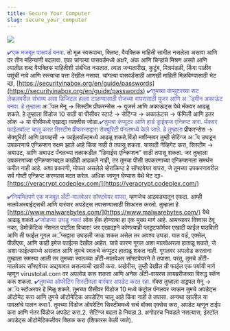 ```yaml
---
title: Secure Your Computer
slug: secure_your_computer
---
```


![](/images/coverchap_4.jpg)



<span class="leadtip" style="color:#5157b1">✔एक मजबूत पासवर्ड बनवा</span>. तो मूळ स्वरूपाचा, क्लिष्ट, वैयक्तिक माहिती सामील नसलेला असावा आणि दर तीन महिन्यांनी बदलावा. एका चांगल्या पासवर्डमध्ये अक्षरे, अंक आणि चिन्हांचे मिश्रण असते आणि त्यातील शब्द वैयक्तिक माहितीशी संबंधित नसतात. त्यात जन्मतारीख, कुटुंब, मित्रमंडळी, किंवा पाळीव पशूंची नावे आणि रस्त्याचा पत्ता देखील नसावा. चांगल्या पासवर्डसाठी आणखी माहिती मिळविण्यासाठी भेट द्या, [https://securityinabox.org/en/guide/passwords](https://securityinabox.org/en/guide/passwords) <span class="leadtip" style="color:#5157b1">✔तुमच्या कंप्युटरच्या रूट लेव्हलवरील संभाव्य असा डिजिटल हल्ला टाळण्यासाठी रोजच्या वापरासाठी युजर आणि अॅड्मीन अकाऊंट बनवा. हे तुम्हाला</span> अॅपल मेनू → सिस्टीम प्रीफरन्सेस → युजर्स आणि अकाऊंट्स येथे मॅकवर आढळू शकते. हे तुम्हाला विंडोज 10 साठी या पीसीवर  स्टार्ट → सेटिंग्ज → अकाऊंटस → फॅमिली आणि इतर लोक → या पीसीमध्ये एखाद्या व्यक्तीस जोडा.<span class="leadtip" style="color:#5157b1">✔तुमचा कंप्युटर आणि हार्ड ड्राईव्ह्ज एन्क्रिप्ट करा. मॅकवर फाईलवॉल्ट चालू करत सिस्टीम प्रीफरन्सद्वारा सेक्युरिटी पॅनलमध्ये केले जाते. हे तुम्हाला</span> प्रीफरन्सेस → सेक्युरिटी आणि प्रायव्हसी → फाईलवॉल्टमध्ये आढळू शकते.विंडो मशीन्सवर तुम्ही सेटिंग्ज अॅप उघडून उपकरणाचे एन्क्रिप्शन सक्षम झाले आहे किंवा नाही ते तपासू शकता. यासाठी नेव्हिगेट करा, सिस्टीम → अबाउट, आणि अबाउट पॅनलच्या तळाकडील “डिवाईस एन्क्रिप्शन” साठी तपासू शकता. जर तुम्हाला उपकरणाच्या एन्क्रिप्शनबद्दल काहीही आढळले नाही, तर तुमचा पीसी उपकरणाच्या एन्क्रिप्शनला समर्थन करीत नाही आहे. अशा प्रकरणी, मोफत असलेले व्हेराक्रिप्ट हे सॉफ्टवेयर वापरा, जे तुमच्या उपकरणावरील सर्व गोष्टी एन्क्रिप्ट करण्यास मदत करेल. अधिक जाणून घेण्यास येथे भेट द्या- [https://veracrypt.codeplex.com/](https://veracrypt.codeplex.com/)


<span class="leadtip" style="color:#5157b1">✔नियमितपणे एक मजबूत अँटी-मालवेअर सॉफ्टवेयर वापरा,</span> म्हणजेच आठवड्यातून एकदा. आम्ही मालवेअरबाईट्सची आणि वारंवार अपडेट्स तपासण्यासाठी शिफारस करतो. तुम्हाला हे [https://www.malwarebytes.com/](https://www.malwarebytes.com/) येथे आढळू शकते.<span class="leadtip" style="color:#5157b1">✔जोडण्या उघडू नका!</span> लोक हॅक होण्याचा हा एक मुख्य मार्ग आहे. आमच्यावर विश्वास ठेवू नका, डेमोक्रॅटिक नॅशनल पार्टीला विचारा! जर एखाद्याने कोणत्याही प्लड्डटफॉर्मवर एखादी फाईल पाठविली आणि ती फाईल गूगल अॅप्सद्वारा उघडली जाऊ शकत असेल तर अवश्य उघडा. यात वर्ड, एक्सेल, पीडीएफ, आणि काही इमेज फाईल्स देखील आहेत. याचे कारण गूगल अशा मालवेअरला हाताळू शकते, जे अशा फाईल्समध्ये असतात आणि तुमचे स्वतःचे कंप्युटर हाताळू शकत नाही. गूगलवर अपलोड करताना तुम्हाला समस्या आली तर तुमच्या स्वतःच्या अँटी-मालवेअर सॉफ्टवेयरने ते तपासा. परंतु, तुमचे अँटी-मालवेअर सॉफ्टवेयर अद्ययावत असल्याची खात्री करा. अखेरीस, तुम्ही देखील ती फाईल एक पर्यायी मार्ग म्हणून virustotal.com वर अपलोड करू शकता आणि अनेक अँटी-वायरस लायब्ररीजच्या विरुद्ध स्कॅन करू शकता. <span class="leadtip" style="color:#5157b1">✔तुमच्या ऑपरेटिंग सिस्टीमला वारंवार अपडेट करत रहा.</span> मॅक्स तुम्हाला अड्डपल मेनू → अॅप स्टोअरवर हे मिळू शकते. तुमच्या पीसीवर विंडोज 10 मध्ये कंट्रोल पॅनलवर जाऊन तुमचे अपडेट्स ऑटोमेट करा आणि तुमचे ऑटोमेटिक अपडेटिंग चालू आहे किंवा नाही ते तपासा. अन्यथा खालील या पावलांचे पालन कराः1. तुमच्या विंडोज ऑपरेटिंग सिस्टीममध्ये सर्च बॉक्स एक्सेस करा, अपडेट म्हणून टाईप करा आणि नंतर विंडोज अपडेट करा.2.  सेटिंग्ज बदला हे निवडा.3. अगोदरच निवडले नसल्यास, इंस्टॉल अपडेट्स ऑटोमेटिकलीवर क्लिक करा (शिफारस केली जाते).
